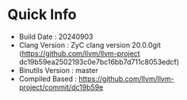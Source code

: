 # Quick Info
* Build Date : 20240903
* Clang Version : ZyC clang version 20.0.0git (https://github.com/llvm/llvm-project dc19b59ea2502193c0e7bc16bb7d711c8053edcf)
* Binutils Version : master
* Compiled Based : https://github.com/llvm/llvm-project/commit/dc19b59e


